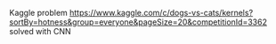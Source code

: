 Kaggle problem https://www.kaggle.com/c/dogs-vs-cats/kernels?sortBy=hotness&group=everyone&pageSize=20&competitionId=3362 solved with CNN
